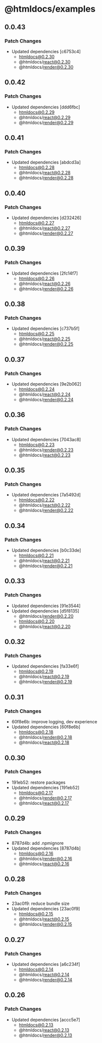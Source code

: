 # @htmldocs/examples

## 0.0.43

### Patch Changes

- Updated dependencies [c6753c4]
  - htmldocs@0.2.30
  - @htmldocs/react@0.2.30
  - @htmldocs/render@0.2.30

## 0.0.42

### Patch Changes

- Updated dependencies [ddd6fbc]
  - htmldocs@0.2.29
  - @htmldocs/react@0.2.29
  - @htmldocs/render@0.2.29

## 0.0.41

### Patch Changes

- Updated dependencies [abdcd3a]
  - htmldocs@0.2.28
  - @htmldocs/react@0.2.28
  - @htmldocs/render@0.2.28

## 0.0.40

### Patch Changes

- Updated dependencies [d232426]
  - htmldocs@0.2.27
  - @htmldocs/react@0.2.27
  - @htmldocs/render@0.2.27

## 0.0.39

### Patch Changes

- Updated dependencies [2fc14f7]
  - htmldocs@0.2.26
  - @htmldocs/react@0.2.26
  - @htmldocs/render@0.2.26

## 0.0.38

### Patch Changes

- Updated dependencies [c737b5f]
  - htmldocs@0.2.25
  - @htmldocs/react@0.2.25
  - @htmldocs/render@0.2.25

## 0.0.37

### Patch Changes

- Updated dependencies [9e2b062]
  - htmldocs@0.2.24
  - @htmldocs/react@0.2.24
  - @htmldocs/render@0.2.24

## 0.0.36

### Patch Changes

- Updated dependencies [7043ac8]
  - htmldocs@0.2.23
  - @htmldocs/render@0.2.23
  - @htmldocs/react@0.2.23

## 0.0.35

### Patch Changes

- Updated dependencies [7a5492d]
  - htmldocs@0.2.22
  - @htmldocs/react@0.2.22
  - @htmldocs/render@0.2.22

## 0.0.34

### Patch Changes

- Updated dependencies [b0c33de]
  - htmldocs@0.2.21
  - @htmldocs/react@0.2.21
  - @htmldocs/render@0.2.21

## 0.0.33

### Patch Changes

- Updated dependencies [91e3544]
- Updated dependencies [d5f8135]
  - @htmldocs/render@0.2.20
  - htmldocs@0.2.20
  - @htmldocs/react@0.2.20

## 0.0.32

### Patch Changes

- Updated dependencies [fa33e6f]
  - htmldocs@0.2.19
  - @htmldocs/react@0.2.19
  - @htmldocs/render@0.2.19

## 0.0.31

### Patch Changes

- 60f8e6b: improve logging, dev experience
- Updated dependencies [60f8e6b]
  - htmldocs@0.2.18
  - @htmldocs/render@0.2.18
  - @htmldocs/react@0.2.18

## 0.0.30

### Patch Changes

- 191eb52: restore packages
- Updated dependencies [191eb52]
  - htmldocs@0.2.17
  - @htmldocs/render@0.2.17
  - @htmldocs/react@0.2.17

## 0.0.29

### Patch Changes

- 8787d4b: add .npmignore
- Updated dependencies [8787d4b]
  - htmldocs@0.2.16
  - @htmldocs/render@0.2.16
  - @htmldocs/react@0.2.16

## 0.0.28

### Patch Changes

- 23ac0f9: reduce bundle size
- Updated dependencies [23ac0f9]
  - htmldocs@0.2.15
  - @htmldocs/react@0.2.15
  - @htmldocs/render@0.2.15

## 0.0.27

### Patch Changes

- Updated dependencies [a6c234f]
  - htmldocs@0.2.14
  - @htmldocs/react@0.2.14
  - @htmldocs/render@0.2.14

## 0.0.26

### Patch Changes

- Updated dependencies [accc5e7]
  - htmldocs@0.2.13
  - @htmldocs/react@0.2.13
  - @htmldocs/render@0.2.13
